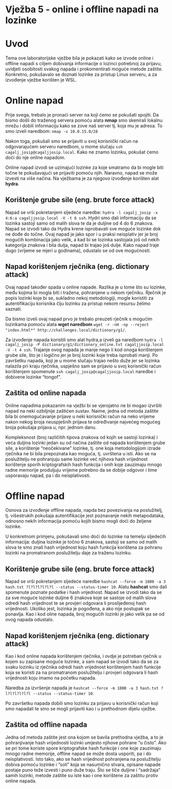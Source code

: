 # Vježba 5 - online i offline napadi na lozinke

# Uvod

Tema ove laboratorijske vježbe bila je pokazati kako se izvode online i offline napadi s ciljem dobivanja informacije o lozinci potrebnoj za prijavu, uvidjeti osobitosti svakog napada i prokomentirati moguće metode zaštite. Konkretno, pokušavalo se doznati lozinke za pristup Linux serveru, a za izvođenje vježbe korišten je WSL.

# Online napad

Prije svega, trebalo je pronaći server na koji ćemo se pokušati spojiti. Da bismo došli do traženog servera pomoću alata **nmap** smo skenirali lokalnu mrežu i dobili informaciju kako se zove naš server tj. koja mu je adresa. To smo izveli naredbom: `nmap -v 10.0.15.0/28`

Nakon toga, pokušali smo se prijaviti u svoj korisnički račun na odgovarajućem serveru naredbom, u mome slučaju `ssh cagalj_josip@cagaljjosip.local`. Kako ne znamo lozinku, pokušat ćemo doći do nje online napadom.

Online napad izvodi se uzimajući lozinke za koje smatramo da bi mogle biti točne te pokušavajući se prijaviti pomoću njih. Naravno, napad se može izvesti na više načina. Na vježbama je za njegovo izvođenje korišten alat **hydra**.

## Korištenje grube sile (eng. brute force attack)

Napad se vrši pokretanjem sljedeće naredbe: `hydra -l cagalj_josip -x 4:6:a cagaljjosip.local -V -t 6 ssh`. Hydri smo dali informaciju da se lozinka sastoji samo od malih slova te da je duljine od 4 do 6 znakova. Napad se izvodi tako da Hydra krene isprobavati sve moguće lozinke dok ne dođe do točne. Ovaj napad je jako spor i u praksi neisplativ jer je broj mogućih kombinacija jako velik, a kad bi se lozinka sastojala još od nekih kategorija znakova i bila dulja, napad bi trajao još dulje. Kako napad traje dugo (vrijeme se mjeri u godinama), odustalo se od ove mogućnosti.

## Napad korištenjem rječnika (eng. dictionary attack)

Ovaj napad također spada u online napade. Razlika je u tome što su lozinke, među kojima bi mogla biti i tražena, pohranjene u nekom rječniku. Rječnik je popis lozinki koje bi se, sukladno nekoj metodologiji, mogle koristiti za autentifikaciju korisnika čiju lozinku za pristup nekom resursu želimo saznati.

Da bismo izveli ovaj napad prvo je trebalo preuzeti rječnik s mogućim lozinkama pomoću alata **wget naredbom** `wget -r -nH -np --reject "index.html*" http://challenges.local/dictionary/g1/`.

Za izvođenje napada koristili smo alat hydra,a izveli ga naredbom `hydra -l cagalj_josip -P dictionary/g1/dictionary_online.txt cagaljjosip.local -V -t 4 ssh`. Trajanje ovog napada je manje nego li kod onoga korištenjem grube sile, što je i logično jer je broj lozinki koje treba isprobati manji. Po završetku napada, koji je u mome slučaju trajao nešto duže jer se lozinka nalazila pri kraju rječnika, uspješno sam se prijavio u svoj korisnički račun korištenjem spomenute `ssh cagalj_josip@cagaljjosip.local` naredbe i dobivene lozinke “tongof”.

## Zaštita od online napada

Online napadima pokazanim na vježbi bi se vjerojatno ne bi mogao izvršiti napad na neki ozbiljnije zaštićen sustav. Naime, jedna od metoda zaštite bila bi onemogućavanje prijave u neki korisnički račun na neko vrijeme nakon nekog broja neuspješnih prijava te određivanje najvećeg mogućeg broja pokušaja prijava u, npr. jednom danu.

Kompleksnost (broj različitih tipova znakova od kojih se sastoji lozinka) i veća duljina lozinki jedan su od načina zaštite od napada korištenjem grube sile, a korištenje “neočekivane” lozinke, tj. one koja metodologijom izrade rječnika ne bi bila prepoznata kao moguća, tj. uvrštena u isti. Ako se na poslužitelju ne pohranjuju same lozinke već njihova hash vrijednost korištenje sporih kriptografskih hash funkcija i onih koje zauzimaju mnogo radne memorije produljuju vrijeme potrebno da se dobije odgovor i time usporavaju napad, pa i do neisplativosti.

# Offline napad

Osnova za izvođenje offline napada, napda bez povezivanja na poslužitelj, tj. višestrukih pokušaja autentifikacije jest poznavanje nekih metapodataka, odnosno nekih informacija pomoću kojih bismo mogli doći do željene lozinke.

U konkretnom primjeru, pokušavali smo doći do lozinke na temelju sljedećih informacija: duljina lozinke je točno 6 znakova, sastoji se samo od malih slova te smo znali hash vrijednost koju hash funkcija korištena za pohranu lozinki na promatranom poslužitelju daje za traženu lozinku.

## Korištenje grube sile (eng. brute force attack)

Napad se vrši pokretanjem sljedeće naredbe `hashcat --force -m 1800 -a 3 hash.txt ?l?l?l?l?l?l --status --status-timer 10`. Alatu **hashcat** smo dali spomenute poznate podatke i hash vrijednost. Napad se izvodi tako da se za sve moguće lozinke duljine 6 znakova koje se sastoje od malih slova odredi hash vrijednost te se provjeri odgovara li proslijeđenoj hash vrijednosti. Ukoliko jest, lozinka je pogođena, a ako nije postupak se ponavlja. Kao i kod oline napada, broj mogućih lozinki je jako velik pa se od ovog napada odustalo.

## Napad korištenjem rječnika (eng. dictionary attack)

Kao i kod online napada korištenjem rječnika, i ovdje je potreban rječnik u kojem su zapisane moguće lozinke, a sam napad se izvodi tako da se za svaku lozinku iz rječnika odredi hash vrijednost korištenjem hash funkcije koja se koristi za na promatranom poslužitelju i provjeri odgovara li hash vrijednosti koju imamo na početku napada.

Naredba za izvršenje napada je `hashcat --force -m 1800 -a 3 hash.txt ?l?l?l?l?l?l --status --status-timer 10`. 

Po završetku napada dobili smo lozinku za prijavu u korisnički račun koji smo napadali te smo se mogli prijaviti kao i u prethodnom dijelu vježbe.

## Zaštita od offline napada

Jedna od metoda zaštite jest ona kojom se bavila prethodna vježba, a to je pohranjivanje hash vrijednosti lozinki umjesto njihove pohrane “u čisto”. Ako se pri tome koriste spore kriptografske hash funkcije i one koje zauzimaju mnogo radne memorije, offline napad se može dosta usporiti, pa i do neisplativosti. Isto tako, ako se hash vrijednost pohranjena na poslužitelju dobiva pomoću lozinke i “soli” koja se nasumično stvara, opisane napade postaje puno teže izvesti i puno duže traju. Što se tiče duljine i “sadržaja” samih lozinki, metode zaštite su iste kao i one korištene za zaštitu protiv online napada.